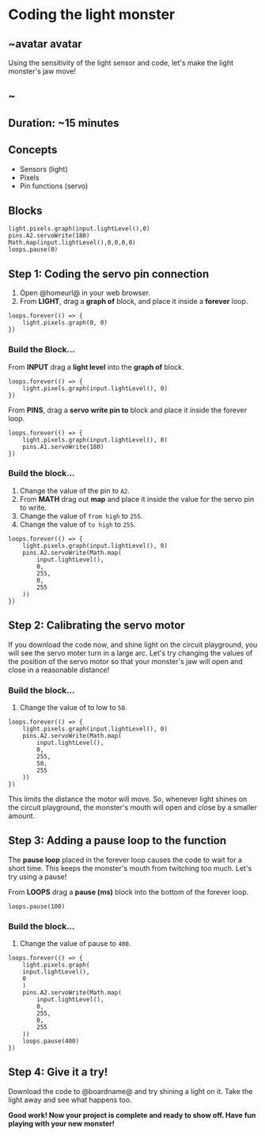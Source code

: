 # Coding the light monster

## ~avatar avatar
Using the sensitivity of the light sensor and code, let's make the light monster's jaw move!
## ~

## Duration: ~15 minutes

## Concepts
* Sensors (light)
* Pixels
* Pin functions (servo)

## Blocks

```cards 
light.pixels.graph(input.lightLevel(),0)
pins.A2.servoWrite(180)
Math.map(input.lightLevel(),0,0,0,0)
loops.pause(0)
``` 

## Step 1: Coding the servo pin connection

1. Open @homeurl@ in your web browser. 
2. From **LIGHT**, drag a **graph of** block, and place it inside a **forever** loop. 

```blocks 
loops.forever(() => {
    light.pixels.graph(0, 0)
})
```

### Build the Block...

From **INPUT** drag a **light level** into the **graph of** block.

```blocks 
loops.forever(() => {
    light.pixels.graph(input.lightLevel(), 0)
})
```

From **PINS**, drag a **servo write pin to** block and place it inside the forever loop. 

```blocks 
loops.forever(() => {
    light.pixels.graph(input.lightLevel(), 0)
    pins.A1.servoWrite(180)
})
```

### Build the block...

1. Change the value of the pin to ``A2``.
2. From **MATH** drag out **map** and place it inside the value for the servo pin to write. 
3. Change the value of `from high` to ``255``.
4. Change the value of `to high` to ``255``.

```blocks 
loops.forever(() => {
    light.pixels.graph(input.lightLevel(), 0)
    pins.A2.servoWrite(Math.map(
        input.lightLevel(), 
        0,
        255, 
        0,
        255
    ))
})
```
## Step 2: Calibrating the servo motor 

If you download the code now, and shine light on the circuit playground, you will see the servo moter turn in a large arc. 
Let's try changing the values of the position of the servo motor so that your monster's jaw will open and close in a reasonable distance! 

### Build the block...

1. Change the value of to low to ``50``.

```blocks 
loops.forever(() => {
    light.pixels.graph(input.lightLevel(), 0)
    pins.A2.servoWrite(Math.map(
        input.lightLevel(), 
        0,
        255, 
        50,
        255
    ))
})
```

This limits the distance the motor will move. So, whenever light shines on the circuit playground, the monster's mouth will open and close by a smaller amount. 

## Step 3: Adding a pause loop to the function 

The **pause loop** placed in the forever loop causes the code to wait for a short time. This keeps the monster's mouth from twitching too much. Let's try using a pause! 

From **LOOPS** drag a **pause (ms)** block into the bottom of the forever loop. 

```block
loops.pause(100)
```

### Build the block...

1. Change the value of pause to ``400``.

```blocks
loops.forever(() => {
    light.pixels.graph(
    input.lightLevel(), 
    0
    )
    pins.A2.servoWrite(Math.map(
        input.lightLevel(), 
        0, 
        255, 
        0, 
        255
    ))
    loops.pause(400)
})
```

## Step 4: Give it a try!

Download the code to @boardname@ and try shining a light on it. Take the light away and see what happens too.

**Good work! Now your project is complete and ready to show off. Have fun playing with your new monster!** 
 
